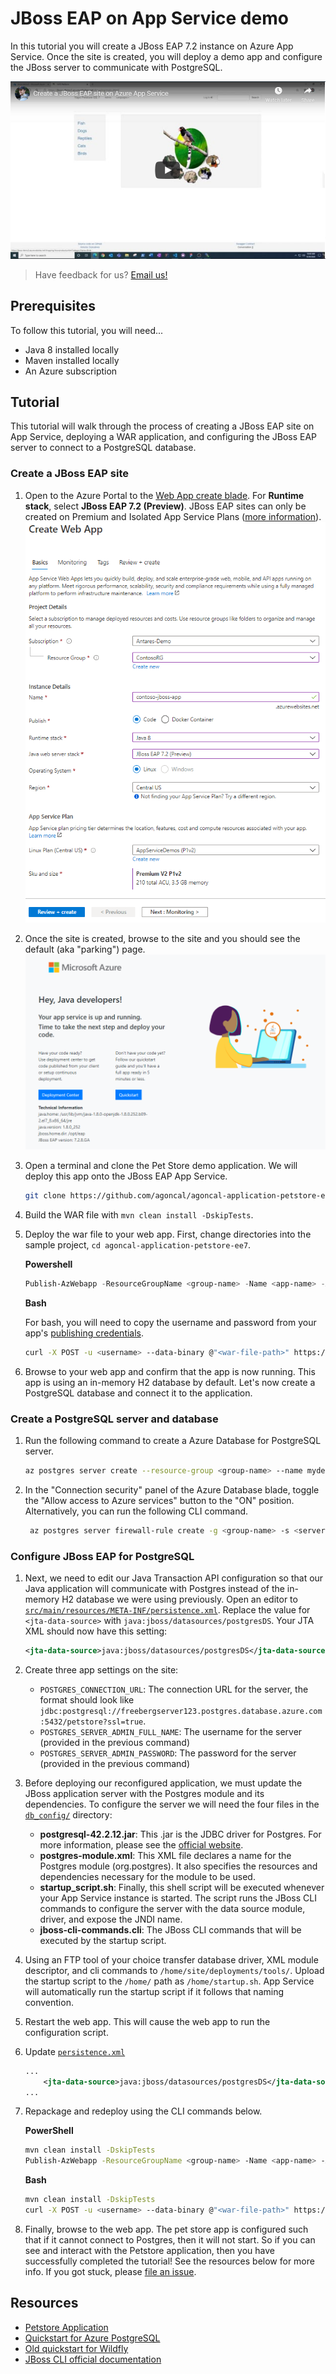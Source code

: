# JBoss EAP on App Service demo

In this tutorial you will create a JBoss EAP 7.2 instance on Azure App Service. Once the site is created, you will deploy a demo app and configure the JBoss server to communicate with PostgreSQL.

[![Demo video on YouTube](images/demo-video.PNG)](http://www.youtube.com/watch?v=rsx0PxIkxyg "JBoss EAP demo video")

> Have feedback for us? [Email us!](mailto:java-on-app-service@microsoft.com)

## Prerequisites

To follow this tutorial, you will need...

- Java 8 installed locally
- Maven installed locally
- An Azure subscription

## Tutorial

This tutorial will walk through the process of creating a JBoss EAP site on App Service, deploying a WAR application, and configuring the JBoss EAP server to connect to a PostgreSQL database.

### Create a JBoss EAP site

1. Open to the Azure Portal to the [Web App create blade](https://portal.azure.com/#create/Microsoft.WebSite). For **Runtime stack**, select **JBoss EAP 7.2 (Preview)**. JBoss EAP sites can only be created on Premium and Isolated App Service Plans ([more information](https://docs.microsoft.com/en-us/azure/app-service/configure-language-java?pivots=platform-linux#jboss-eap-hardware-options)).
    ![Portal create flow](images/portal-create.PNG)
    
2. Once the site is created, browse to the site and you should see the default (aka "parking") page.
   ![JBoss EAP parking page](images/parking-page.PNG)

3. Open a terminal and clone the Pet Store demo application. We will deploy this app onto the JBoss EAP App Service.

    ```bash
    git clone https://github.com/agoncal/agoncal-application-petstore-ee7.git
    ```

4. Build the WAR file with `mvn clean install -DskipTests`.

5. Deploy the war file to your web app. First, change directories into the sample project, `cd agoncal-application-petstore-ee7`.

    **Powershell**

    ```powershell
    Publish-AzWebapp -ResourceGroupName <group-name> -Name <app-name> -ArchivePath agoncal-application-petstore-ee7\target\applicationPetstore.war
    ```

    **Bash**

    For bash, you will need to copy the username and password from your app's [publishing credentials](https://docs.microsoft.com/en-us/azure/app-service/deploy-configure-credentials).

    ```bash
    curl -X POST -u <username> --data-binary @"<war-file-path>" https://<app-name>.scm.azurewebsites.net/api/wardeploy
    ```

6. Browse to your web app and confirm that the app is now running. This app is using an in-memory H2 database by default. Let's now create a PostgreSQL database and connect it to the application.

### Create a PostgreSQL server and database

1. Run the following command to create a Azure Database for PostgreSQL server.

    ```bash
    az postgres server create --resource-group <group-name> --name mydemoserver --location westus --admin-user myadmin --admin-password <server_admin_password> --sku-name GP_Gen5_2
    ```

1. In the "Connection security" panel of the Azure Database blade, toggle the "Allow access to Azure services" button to the "ON" position. Alternatively, you can run the following CLI command.
   
    ```bash 
     az postgres server firewall-rule create -g <group-name> -s <server-name> -n AllowAllWindowsAzureIps --start-ip-address 0.0.0.0 --end-ip-address 0.0.0.0 
     ```

### Configure JBoss EAP for PostgreSQL

1. Next, we need to edit our Java Transaction API configuration so that our Java application will communicate with Postgres instead of the in-memory H2 database we were using previously. Open an editor to [`src/main/resources/META-INF/persistence.xml`](agoncal-application-petstore-ee7/src/main/resources/META-INF/persistence.xml). Replace the value for `<jta-data-source>` with `java:jboss/datasources/postgresDS`. Your JTA XML should now have this setting:

    ```xml
    <jta-data-source>java:jboss/datasources/postgresDS</jta-data-source>
    ```

1. Create three app settings on the site:

    - `POSTGRES_CONNECTION_URL`: The connection URL for the server, the format should look like `jdbc:postgresql://freebergserver123.postgres.database.azure.com:5432/petstore?ssl=true`.
    - `POSTGRES_SERVER_ADMIN_FULL_NAME`: The username for the server (provided in the previous command)
    - `POSTGRES_SERVER_ADMIN_PASSWORD`: The password for the server (provided in the previous command)

1. Before deploying our reconfigured application, we must update the JBoss application server with the Postgres module and its dependencies. To configure the server we will need the four files in the  [`db_config/`](db_config/) directory:

    - **postgresql-42.2.12.jar**: This .jar is the JDBC driver for Postgres. For more information, please see the [official website](https://jdbc.postgresql.org/index.html).
    - **postgres-module.xml**: This XML file declares a name for the Postgres module (org.postgres). It also specifies the resources and dependencies necessary for the module to be used.
    - **startup_script.sh**: Finally, this shell script will be executed whenever your App Service instance is started. The script runs the JBoss CLI commands to configure the server with the data source module, driver, and expose the JNDI name.
    - **jboss-cli-commands.cli**: The JBoss CLI commands that will be executed by the startup script.

1. Using an FTP tool of your choice transfer database driver, XML module descriptor, and cli commands to `/home/site/deployments/tools/`. Upload the startup script to the `/home/` path as `/home/startup.sh`. App Service will automatically run the startup script if it follows that naming convention.

1. Restart the web app. This will cause the web app to run the configuration script.

1. Update [`persistence.xml`](agoncal-application-petstore-ee7/src/main/resources/META-INF/persistence.xml)

    ```xml
    ...
        <jta-data-source>java:jboss/datasources/postgresDS</jta-data-source>
    ...
    ```

11. Repackage and redeploy using the CLI commands below.

    **PowerShell**
    
    ```bash
    mvn clean install -DskipTests
    Publish-AzWebapp -ResourceGroupName <group-name> -Name <app-name> -ArchivePath agoncal-application-petstore-ee7\target\applicationPetstore.war
    ```
    
    **Bash**
    
    ```bash
    mvn clean install -DskipTests
    curl -X POST -u <username> --data-binary @"<war-file-path>" https://<app-name>.scm.azurewebsites.net/api/wardeploy
    ```

12. Finally, browse to the web app. The pet store app is configured such that if it cannot connect to Postgres, then it will not start. So if you can see and interact with the Petstore application, then you have successfully completed the tutorial! See the resources below for more info. If you got stuck, please [file an issue](https://github.com/Azure-Samples/jboss-on-app-service/issues/new). 

## Resources

- [Petstore Application](https://github.com/agoncal/agoncal-application-petstore-ee7)
- [Quickstart for Azure PostgreSQL](https://docs.microsoft.com/en-us/azure/postgresql/quickstart-create-server-database-azure-cli)
- [Old quickstart for Wildfly](https://github.com/JasonFreeberg/agoncal-application-petstore-ee7/blob/master/temp_quickstart_steps.md)
- [JBoss CLI official documentation](https://access.redhat.com/documentation/en-us/red_hat_jboss_enterprise_application_platform/7.0/html-single/management_cli_guide/#how_to_cli)
